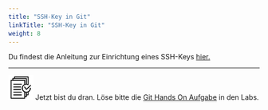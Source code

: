 ```yaml
---
title: "SSH-Key in Git"
linkTitle: "SSH-Key in Git"
weight: 8
---
```


Du findest die Anleitung zur Einrichtung eines SSH-Keys [hier.](../tools/personal_bitbucket_repo/)

---
![task1](/images/task.png) Jetzt bist du dran. Löse bitte die [Git Hands On Aufgabe](../../../../labs/git/01_git/) in den Labs.
